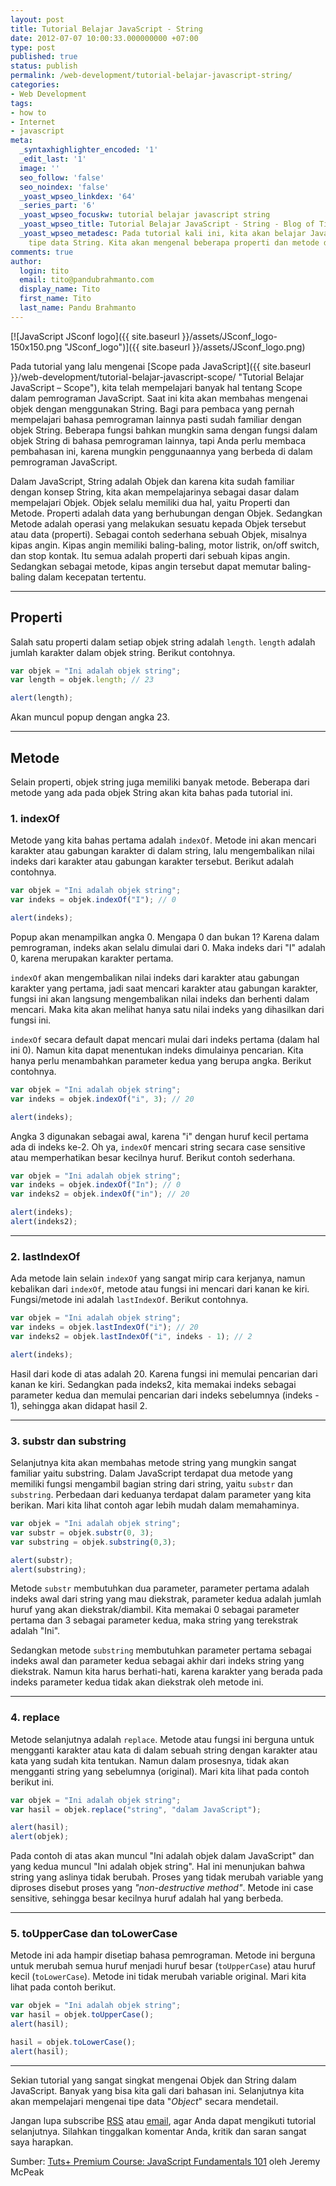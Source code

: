 ```yaml
---
layout: post
title: Tutorial Belajar JavaScript - String
date: 2012-07-07 10:00:33.000000000 +07:00
type: post
published: true
status: publish
permalink: /web-development/tutorial-belajar-javascript-string/
categories:
- Web Development
tags:
- how to
- Internet
- javascript
meta:
  _syntaxhighlighter_encoded: '1'
  _edit_last: '1'
  image: ''
  seo_follow: 'false'
  seo_noindex: 'false'
  _yoast_wpseo_linkdex: '64'
  _series_part: '6'
  _yoast_wpseo_focuskw: tutorial belajar javascript string
  _yoast_wpseo_title: Tutorial Belajar JavaScript - String - Blog of Tito Pandu
  _yoast_wpseo_metadesc: Pada tutorial kali ini, kita akan belajar JavaScript mengenai
    tipe data String. Kita akan mengenal beberapa properti dan metode dari String.
comments: true
author:
  login: tito
  email: tito@pandubrahmanto.com
  display_name: Tito
  first_name: Tito
  last_name: Pandu Brahmanto
---
```

[![JavaScript JSconf logo]({{ site.baseurl }}/assets/JSconf_logo-150x150.png "JSconf_logo")]({{ site.baseurl }}/assets/JSconf_logo.png)

Pada tutorial yang lalu mengenai [Scope pada JavaScript]({{ site.baseurl }}/web-development/tutorial-belajar-javascript-scope/ "Tutorial Belajar JavaScript – Scope"), kita telah mempelajari banyak hal tentang Scope dalam pemrograman JavaScript. Saat ini kita akan membahas mengenai objek dengan menggunakan String. Bagi para pembaca yang pernah mempelajari bahasa pemrograman lainnya pasti sudah familiar dengan objek String. Beberapa fungsi bahkan mungkin sama dengan fungsi dalam objek String di bahasa pemrograman lainnya, tapi Anda perlu membaca pembahasan ini, karena mungkin penggunaannya yang berbeda di dalam pemrograman JavaScript.

Dalam JavaScript, String adalah Objek dan karena kita sudah familiar dengan konsep String, kita akan mempelajarinya sebagai dasar dalam mempelajari Objek. Objek selalu memiliki dua hal, yaitu Properti dan Metode. Properti adalah data yang berhubungan dengan Objek. Sedangkan Metode adalah operasi yang melakukan sesuatu kepada Objek tersebut atau data (properti). Sebagai contoh sederhana sebuah Objek, misalnya kipas angin. Kipas angin memiliki baling-baling, motor listrik, on/off switch, dan stop kontak. Itu semua adalah properti dari sebuah kipas angin. Sedangkan sebagai metode, kipas angin tersebut dapat memutar baling-baling dalam kecepatan tertentu.

* * *

## Properti

Salah satu properti dalam setiap objek string adalah `length`. `length` adalah jumlah karakter dalam objek string. Berikut contohnya.

```javascript
var objek = "Ini adalah objek string";
var length = objek.length; // 23

alert(length);
```

Akan muncul popup dengan angka 23.

* * *

## Metode

Selain properti, objek string juga memiliki banyak metode. Beberapa dari metode yang ada pada objek String akan kita bahas pada tutorial ini.

### 1\. indexOf

Metode yang kita bahas pertama adalah `indexOf`. Metode ini akan mencari karakter atau gabungan karakter di dalam string, lalu mengembalikan nilai indeks dari karakter atau gabungan karakter tersebut. Berikut adalah contohnya.

```javascript
var objek = "Ini adalah objek string";
var indeks = objek.indexOf("I"); // 0

alert(indeks);
```

Popup akan menampilkan angka 0\. Mengapa 0 dan bukan 1? Karena dalam pemrograman, indeks akan selalu dimulai dari 0\. Maka indeks dari "I" adalah 0, karena merupakan karakter pertama.

`indexOf` akan mengembalikan nilai indeks dari karakter atau gabungan karakter yang pertama, jadi saat mencari karakter atau gabungan karakter, fungsi ini akan langsung mengembalikan nilai indeks dan berhenti dalam mencari. Maka kita akan melihat hanya satu nilai indeks yang dihasilkan dari fungsi ini.

`indexOf` secara default dapat mencari mulai dari indeks pertama (dalam hal ini 0). Namun kita dapat menentukan indeks dimulainya pencarian. Kita hanya perlu menambahkan parameter kedua yang berupa angka. Berikut contohnya.

```javascript
var objek = "Ini adalah objek string";
var indeks = objek.indexOf("i", 3); // 20

alert(indeks);
```

Angka 3 digunakan sebagai awal, karena "i" dengan huruf kecil pertama ada di indeks ke-2\. Oh ya, `indexOf` mencari string secara case sensitive atau memperhatikan besar kecilnya huruf. Berikut contoh sederhana.

```javascript
var objek = "Ini adalah objek string";
var indeks = objek.indexOf("In"); // 0
var indeks2 = objek.indexOf("in"); // 20

alert(indeks);
alert(indeks2);
```

* * *

### 2\. lastIndexOf

Ada metode lain selain `indexOf` yang sangat mirip cara kerjanya, namun kebalikan dari `indexOf`, metode atau fungsi ini mencari dari kanan ke kiri. Fungsi/metode ini adalah `lastIndexOf`. Berikut contohnya.

```javascript
var objek = "Ini adalah objek string";
var indeks = objek.lastIndexOf("i"); // 20
var indeks2 = objek.lastIndexOf("i", indeks - 1); // 2

alert(indeks);
```

Hasil dari kode di atas adalah 20\. Karena fungsi ini memulai pencarian dari kanan ke kiri. Sedangkan pada indeks2, kita memakai indeks sebagai parameter kedua dan memulai pencarian dari indeks sebelumnya (indeks - 1), sehingga akan didapat hasil 2.

* * *

### 3\. substr dan substring

Selanjutnya kita akan membahas metode string yang mungkin sangat familiar yaitu substring. Dalam JavaScript terdapat dua metode yang memiliki fungsi mengambil bagian string dari string, yaitu `substr` dan `substring`. Perbedaan dari keduanya terdapat dalam parameter yang kita berikan. Mari kita lihat contoh agar lebih mudah dalam memahaminya.

```javascript
var objek = "Ini adalah objek string";
var substr = objek.substr(0, 3);
var substring = objek.substring(0,3);

alert(substr);
alert(substring);
```

Metode `substr` membutuhkan dua parameter, parameter pertama adalah indeks awal dari string yang mau diekstrak, parameter kedua adalah jumlah huruf yang akan diekstrak/diambil. Kita memakai 0 sebagai parameter pertama dan 3 sebagai parameter kedua, maka string yang terekstrak adalah "Ini".

Sedangkan metode `substring` membutuhkan parameter pertama sebagai indeks awal dan parameter kedua sebagai akhir dari indeks string yang diekstrak. Namun kita harus berhati-hati, karena karakter yang berada pada indeks parameter kedua tidak akan diekstrak oleh metode ini.

* * *

### 4\. replace

Metode selanjutnya adalah `replace`. Metode atau fungsi ini berguna untuk mengganti karakter atau kata di dalam sebuah string dengan karakter atau kata yang sudah kita tentukan. Namun dalam prosesnya, tidak akan mengganti string yang sebelumnya (original). Mari kita lihat pada contoh berikut ini.

```javascript
var objek = "Ini adalah objek string";
var hasil = objek.replace("string", "dalam JavaScript");

alert(hasil);
alert(objek);
```

Pada contoh di atas akan muncul "Ini adalah objek dalam JavaScript" dan yang kedua muncul "Ini adalah objek string". Hal ini menunjukan bahwa string yang aslinya tidak berubah. Proses yang tidak merubah variable yang diproses disebut proses yang _"non-destructive method"_. Metode ini case sensitive, sehingga besar kecilnya huruf adalah hal yang berbeda.

* * *

### 5\. toUpperCase dan toLowerCase

Metode ini ada hampir disetiap bahasa pemrograman. Metode ini berguna untuk merubah semua huruf menjadi huruf besar (`toUpperCase`) atau huruf kecil (`toLowerCase`). Metode ini tidak merubah variable original. Mari kita lihat pada contoh berikut.

```javascript
var objek = "Ini adalah objek string";
var hasil = objek.toUpperCase();
alert(hasil);

hasil = objek.toLowerCase();
alert(hasil);
```

* * *

Sekian tutorial yang sangat singkat mengenai Objek dan String dalam JavaScript. Banyak yang bisa kita gali dari bahasan ini. Selanjutnya kita akan mempelajari mengenai tipe data "_Object_" secara mendetail.

Jangan lupa subscribe [RSS](http://feeds.feedburner.com/TitoPanduPersonalBlog "Subscribe to RSS") atau [email](http://eepurl.com/lFtwn "Subscribe by Email"), agar Anda dapat mengikuti tutorial selanjutnya. Silahkan tinggalkan komentar Anda, kritik dan saran sangat saya harapkan.

Sumber: [Tuts+ Premium Course: JavaScript Fundamentals 101](http://tutsplus.com/course/javascript-fundamentals/ "Tuts+ Premium Course: JavaScript Fundamentals 101") oleh Jeremy McPeak
